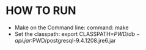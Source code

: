 # HOW TO RUN

* Make on the Command line: command: make
* Set the classpath: export CLASSPATH=$PWD/db-api.jar:$PWD/postgresql-9.4.1208.jre6.jar